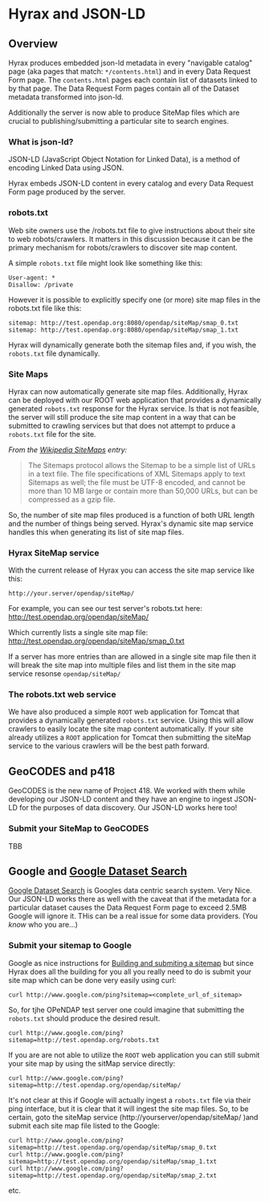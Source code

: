 # Hyrax and JSON-LD

## Overview

Hyrax produces embedded json-ld metadata in every "navigable catalog" page 
(aka pages that match: `*/contents.html`) and in every Data Request Form page. 
The `contents.html` pages each contain list of datasets linked to by that page.
The Data Request Form pages contain all of the Dataset metadata transformed into
json-ld.

Additionally the server is now able to produce SiteMap files which are crucial
to publishing/submitting a particular site to search engines.

### What is json-ld?

JSON-LD (JavaScript Object Notation for Linked Data), is a method of encoding 
Linked Data using JSON.

Hyrax embeds JSON-LD content in every catalog and every Data Request Form page 
produced by the server.

### robots.txt
Web site owners use the /robots.txt file to give instructions about their site 
to web robots/crawlers. It matters in this discussion because it can be the 
primary mechanism for robots/crawlers to discover site map content. 

A simple `robots.txt` file might look like something like this:
```
User-agent: *
Disallow: /private
```
However it is possible to explicitly specify one (or more) site map files 
in the robots.txt file like this:
```
sitemap: http://test.opendap.org:8080/opendap/siteMap/smap_0.txt
sitemap: http://test.opendap.org:8080/opendap/siteMap/smap_1.txt
```
Hyrax will dynamically generate both the sitemap files and, if you wish, the 
`robots.txt` file dynamically.

### Site Maps

Hyrax can now automatically generate site map files. Additionally, Hyrax can be 
deployed with our ROOT web application that provides a dynamically generated 
`robots.txt` response for the Hyrax service. Is that is not feasible, the server
will still produce the site map content in a way that can be submitted to 
crawling services but that does not attempt to prduce a `robots.txt` file for
the site.

_From the [Wikipedia SiteMaps](https://en.wikipedia.org/wiki/Sitemaps) entry:_
> The Sitemaps protocol allows the Sitemap to be a simple list of URLs in a text 
file. The file specifications of XML Sitemaps apply to text Sitemaps as well; 
the file must be UTF-8 encoded, and cannot be more than 10 MB large or contain 
more than 50,000 URLs, but can be compressed as a gzip file.

So, the number of site map files produced is a function of both URL length and 
the number of things being served. Hyrax's dynamic site map service handles this
when generating its list of site map files.

### Hyrax SiteMap service

With the current release of Hyrax you can access the site map service like this:

`http://your.server/opendap/siteMap/`

For example, you can see our test server's robots.txt here:
http://test.opendap.org/opendap/siteMap/

Which currently lists a single site map file:
http://test.opendap.org/opendap/siteMap/smap_0.txt

If a server has more entries than are allowed in a single site map file then
it will break the site map into multiple files and list them in the site map
service resonse `opendap/siteMap/`

### The robots.txt web service
We have also produced a simple `ROOT` web application for Tomcat that provides a
dynamically generated `robots.txt` service. Using this will allow crawlers to 
easily locate the site map content automatically. If your site already utilizes 
a `ROOT` application for Tomcat then submitting the siteMap service to the various
crawlers will be the best path forward.

## GeoCODES and p418

GeoCODES is the new name of Project 418. We worked with them while developing
our JSON-LD content and they have an engine to ingest JSON-LD for the purposes
of data discovery. Our JSON-LD works here too!

### Submit your SiteMap to GeoCODES
TBB

## Google and [Google Dataset Search](https://toolbox.google.com/datasetsearch)
[Google Dataset Search](https://toolbox.google.com/datasetsearch) is Googles 
data centric search system. Very Nice. Our JSON-LD works there as well with the 
caveat that if the metadata for a particular dataset causes the Data Request 
Form page to exceed 2.5MB Google will ignore it. THis can be a real issue for 
some data providers. (You _know_ who you are...)

### Submit your sitemap to Google 
Google as nice instructions for
[Building and submiting a sitemap](https://support.google.com/webmasters/answer/183668?hl=en)
but since Hyrax does all the building for you all you really need to do is 
submit your site map which can be done very easily using curl:

`curl http://www.google.com/ping?sitemap=<complete_url_of_sitemap>`

So, for tjhe OPeNDAP test server one could imagine that submitting the 
`robots.txt` should produce the desired result. 
```
curl http://www.google.com/ping?sitemap=http://test.opendap.org/robots.txt
```
If you are are not able to utilize the `ROOT` web application you can still
submit your site map by using the sitMap service directly:
```
curl http://www.google.com/ping?sitemap=http://test.opendap.org/opendap/siteMap/
```
It's not clear at this if Google will actually ingest a `robots.txt` file via
their ping interface, but it is clear that it will ingest the site map files.
So, to be certain, goto the siteMap service (http://yourserver/opendap/siteMap/ 
)and submit each site map file listed to the Google:
```
curl http://www.google.com/ping?sitemap=http://test.opendap.org/opendap/siteMap/smap_0.txt
curl http://www.google.com/ping?sitemap=http://test.opendap.org/opendap/siteMap/smap_1.txt
curl http://www.google.com/ping?sitemap=http://test.opendap.org/opendap/siteMap/smap_2.txt
```
etc.




